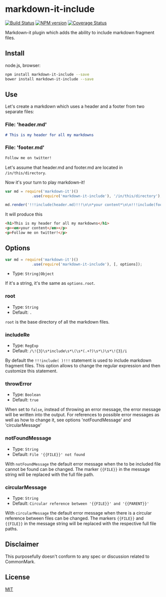 # markdown-it-include

[![Build Status](https://img.shields.io/travis/camelaissani/markdown-it-include/master.svg?style=flat)](https://travis-ci.org/camelaissani/markdown-it-include)
[![NPM version](https://img.shields.io/npm/v/markdown-it-include.svg?style=flat)](https://www.npmjs.org/package/markdown-it-include)
[![Coverage Status](https://img.shields.io/coveralls/camelaissani/markdown-it-include/master.svg?style=flat)](https://coveralls.io/r/camelaissani/markdown-it-include?branch=master)

Markdown-it plugin which adds the ability to include markdown fragment files.

## Install

node.js, browser:

```bash
npm install markdown-it-include --save
bower install markdown-it-include --save
```

## Use

Let's create a markdown which uses a header and a footer from two separate files:

### File: '**header.md**'

```markdown
# This is my header for all my markdowns
```

### File: '**footer.md**'

```markdown
Follow me on twitter!
```

Let's assume that header.md and footer.md are located in `/in/this/directory`.

Now it's your turn to play markdown-it!

```js
var md = require('markdown-it')()
            .use(require('markdown-it-include'), '/in/this/directory');

md.render('!!!include(header.md)!!!\n\n*your content*\n\n!!!include(footer.md)!!!');
```

It will produce this

```html
<h1>This is my header for all my markdowns</h1>
<p><em>your content</em></p>
<p>Follow me on twitter!</p>
```

## Options

```js
var md = require('markdown-it')()
            .use(require('markdown-it-include'), [, options]);
```

* Type: `String|Object`

If it's a string, it's the same as `options.root`.

### root

* Type: `String`
* Default: `.`

`root` is the base directory of all the markdown files.

### includeRe

* Type: `RegExp`
* Default: `/\!{3}\s*include\s*\(\s*(.+?)\s*\)\s*\!{3}/i`

By default the `!!!include( )!!!` statement is used to include markdown fragment files. This option allows to change the regular expression and then customize this statement.

### throwError

* Type: `Boolean`
* Default: `true`

When set to `false`, instead of throwing an error message, the error message will be written into the output. For references to possible error messages as well as how to change it, see options 'notFoundMessage' and 'circularMessage'

### notFoundMessage

* Type: `String`
* Default: `File '{{FILE}}' not found`

With `notFoundMessage` the default error message when the to be included file cannot be found can be changed. The marker `{{FILE}}` in the message string will be replaced with the full file path.

### circularMessage

* Type: `String`
* Default: `Circular reference between '{{FILE}}' and '{{PARENT}}'`

With `circularMessage` the default error message when there is a circular reference between files can be changed. The markers `{{FILE}}` and `{{FILE}}` in the message string will be replaced with the respective full file paths.

## Disclaimer

This purposefully doesn't conform to any spec or discussion related to CommonMark.

## License

[MIT](https://github.com/camelaissani/markdown-it-include/LICENSE)
